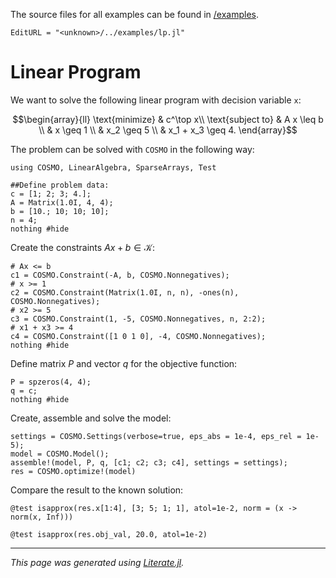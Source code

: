 The source files for all examples can be found in [/examples](https://github.com/oxfordcontrol/COSMO.jl/tree/master/examples/).
```@meta
EditURL = "<unknown>/../examples/lp.jl"
```

# Linear Program

We want to solve the following linear program with decision variable `x`:
```math
\begin{array}{ll} \text{minimize} &  c^\top x\\
\text{subject to} &  A x \leq b \\
                  &  x \geq 1 \\
                  &  x_2 \geq 5 \\
                  &  x_1 + x_3 \geq 4.
\end{array}
```
The problem can be solved with `COSMO` in the following way:

```@example lp
using COSMO, LinearAlgebra, SparseArrays, Test
```

```@example lp
##Define problem data:
c = [1; 2; 3; 4.];
A = Matrix(1.0I, 4, 4);
b = [10.; 10; 10; 10];
n = 4;
nothing #hide
```

Create the constraints $Ax + b \in \mathcal{K}$:

```@example lp
# Ax <= b
c1 = COSMO.Constraint(-A, b, COSMO.Nonnegatives);
# x >= 1
c2 = COSMO.Constraint(Matrix(1.0I, n, n), -ones(n), COSMO.Nonnegatives);
# x2 >= 5
c3 = COSMO.Constraint(1, -5, COSMO.Nonnegatives, n, 2:2);
# x1 + x3 >= 4
c4 = COSMO.Constraint([1 0 1 0], -4, COSMO.Nonnegatives);
nothing #hide
```

Define matrix $P$ and vector $q$ for the objective function:

```@example lp
P = spzeros(4, 4);
q = c;
nothing #hide
```

Create, assemble and solve the model:

```@example lp
settings = COSMO.Settings(verbose=true, eps_abs = 1e-4, eps_rel = 1e-5);
model = COSMO.Model();
assemble!(model, P, q, [c1; c2; c3; c4], settings = settings);
res = COSMO.optimize!(model)
```

Compare the result to the known solution:

```@example lp
@test isapprox(res.x[1:4], [3; 5; 1; 1], atol=1e-2, norm = (x -> norm(x, Inf)))
```

```@example lp
@test isapprox(res.obj_val, 20.0, atol=1e-2)
```

---

*This page was generated using [Literate.jl](https://github.com/fredrikekre/Literate.jl).*

